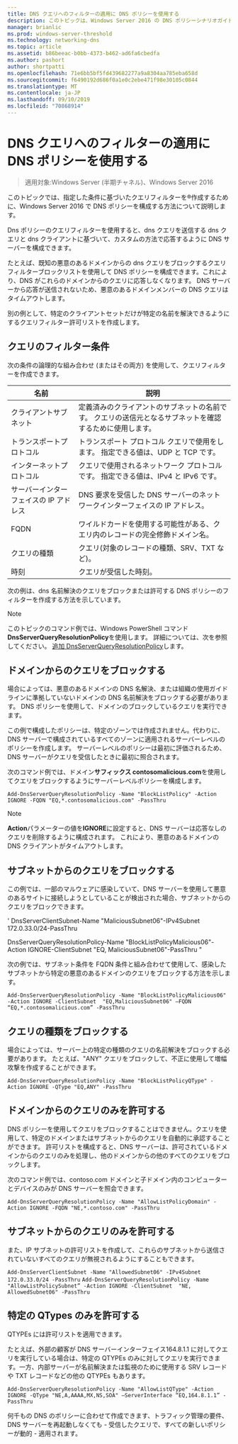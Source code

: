 ```yaml
---
title: DNS クエリへのフィルターの適用に DNS ポリシーを使用する
description: このトピックは、Windows Server 2016 の DNS ポリシーシナリオガイドに含まれています。
manager: brianlic
ms.prod: windows-server-threshold
ms.technology: networking-dns
ms.topic: article
ms.assetid: b86beeac-b0bb-4373-b462-ad6fa6cbedfa
ms.author: pashort
author: shortpatti
ms.openlocfilehash: 71e6bb5bf5fd439682277a9a8304aa785eba658d
ms.sourcegitcommit: f6490192d686f0a1e0c2ebe471f98e30105c0844
ms.translationtype: MT
ms.contentlocale: ja-JP
ms.lasthandoff: 09/10/2019
ms.locfileid: "70868914"
---
```

# <a name="use-dns-policy-for-applying-filters-on-dns-queries"></a>DNS クエリへのフィルターの適用に DNS ポリシーを使用する

>適用対象:Windows Server (半期チャネル)、Windows Server 2016

このトピックでは、指定した条件に基づいたクエリフィルターを&reg;作成するために、Windows Server 2016 で DNS ポリシーを構成する方法について説明します。 

Dns ポリシーのクエリフィルターを使用すると、dns クエリを送信する dns クエリと dns クライアントに基づいて、カスタムの方法で応答するように DNS サーバーを構成できます。

たとえば、既知の悪意のあるドメインからの dns クエリをブロックするクエリフィルターブロックリストを使用して DNS ポリシーを構成できます。これにより、DNS がこれらのドメインからのクエリに応答しなくなります。 DNS サーバーから応答が送信されないため、悪意のあるドメインメンバーの DNS クエリはタイムアウトします。

別の例として、特定のクライアントセットだけが特定の名前を解決できるようにするクエリフィルター許可リストを作成します。

## <a name="bkmk_criteria"></a>クエリのフィルター条件
次の条件の論理的な組み合わせ (またはその両方) を使用して、クエリフィルターを作成できます。

|名前|説明|
|-----------------|---------------------|
|クライアントサブネット|定義済みのクライアントのサブネットの名前です。 クエリの送信元となるサブネットを確認するために使用します。|
|トランスポートプロトコル|トランスポート プロトコル クエリで使用をします。 指定できる値は、UDP と TCP です。|
|インターネットプロトコル|クエリで使用されるネットワーク プロトコルです。 指定できる値は、IPv4 と IPv6 です。|
|サーバーインターフェイスの IP アドレス|DNS 要求を受信した DNS サーバーのネットワークインターフェイスの IP アドレス。|
|FQDN|ワイルドカードを使用する可能性がある、クエリ内のレコードの完全修飾ドメイン名。|
|クエリの種類|クエリ\(対象のレコードの種類、SRV、TXT など\)。|
|時刻|クエリが受信した時刻。|

次の例は、dns 名前解決のクエリをブロックまたは許可する DNS ポリシーのフィルターを作成する方法を示しています。

>[!NOTE]
>このトピックのコマンド例では、Windows PowerShell コマンド**DnsServerQueryResolutionPolicy**を使用します。 詳細については、次を参照してください。 [追加 DnsServerQueryResolutionPolicy](https://docs.microsoft.com/powershell/module/dnsserver/add-dnsserverqueryresolutionpolicy?view=win10-ps)します。 

## <a name="bkmk_block1"></a>ドメインからのクエリをブロックする

場合によっては、悪意のあるドメインの DNS 名解決、または組織の使用ガイドラインに準拠していないドメインの DNS 名前解決をブロックする必要があります。 DNS ポリシーを使用して、ドメインのブロックしているクエリを実行できます。

この例で構成したポリシーは、特定のゾーンでは作成されません。代わりに、DNS サーバーで構成されているすべてのゾーンに適用されるサーバーレベルのポリシーを作成します。 サーバーレベルのポリシーは最初に評価されるため、DNS サーバーがクエリを受信したときに最初に照合されます。

次のコマンド例では、ドメイン**サフィックス contosomalicious.com**を使用してクエリをブロックするようにサーバーレベルポリシーを構成します。

`
Add-DnsServerQueryResolutionPolicy -Name "BlockListPolicy" -Action IGNORE -FQDN "EQ,*.contosomalicious.com" -PassThru 
`

>[!NOTE]
>**Action**パラメーターの値を**IGNORE**に設定すると、DNS サーバーは応答なしのクエリを削除するように構成されます。 これにより、悪意のあるドメインの DNS クライアントがタイムアウトします。

## <a name="bkmk_block2"></a>サブネットからのクエリをブロックする
この例では、一部のマルウェアに感染していて、DNS サーバーを使用して悪意のあるサイトに接続しようとしていることが検出された場合、サブネットからのクエリをブロックできます。 

' DnsServerClientSubnet-Name "MaliciousSubnet06"-IPv4Subnet 172.0.33.0/24-PassThru

DnsServerQueryResolutionPolicy-Name "BlockListPolicyMalicious06"-Action IGNORE-ClientSubnet "EQ, MaliciousSubnet06"-PassThru "

次の例では、サブネット条件を FQDN 条件と組み合わせて使用して、感染したサブネットから特定の悪意のあるドメインのクエリをブロックする方法を示します。

`
Add-DnsServerQueryResolutionPolicy -Name "BlockListPolicyMalicious06" -Action IGNORE -ClientSubnet  "EQ,MaliciousSubnet06" –FQDN “EQ,*.contosomalicious.com” -PassThru
`

## <a name="bkmk_block3"></a>クエリの種類をブロックする
場合によっては、サーバー上の特定の種類のクエリの名前解決をブロックする必要があります。 たとえば、"ANY" クエリをブロックして、不正に使用して増幅攻撃を作成することができます。

`
Add-DnsServerQueryResolutionPolicy -Name "BlockListPolicyQType" -Action IGNORE -QType "EQ,ANY" -PassThru
`

## <a name="bkmk_allow1"></a>ドメインからのクエリのみを許可する
DNS ポリシーを使用してクエリをブロックすることはできません。クエリを使用して、特定のドメインまたはサブネットからのクエリを自動的に承認することができます。 許可リストを構成すると、DNS サーバーは、許可されているドメインからのクエリのみを処理し、他のドメインからの他のすべてのクエリをブロックします。

次のコマンド例では、contoso.com ドメインと子ドメイン内のコンピューターとデバイスのみが DNS サーバーを照会できます。

`
Add-DnsServerQueryResolutionPolicy -Name "AllowListPolicyDomain" -Action IGNORE -FQDN "NE,*.contoso.com" -PassThru 
`

## <a name="bkmk_allow2"></a>サブネットからのクエリのみを許可する
また、IP サブネットの許可リストを作成して、これらのサブネットから送信されていないすべてのクエリが無視されるようにすることもできます。

`
Add-DnsServerClientSubnet -Name "AllowedSubnet06" -IPv4Subnet 172.0.33.0/24 -PassThru
`
`
Add-DnsServerQueryResolutionPolicy -Name "AllowListPolicySubnet” -Action IGNORE -ClientSubnet  "NE, AllowedSubnet06" -PassThru
`

## <a name="bkmk_allow3"></a>特定の QTypes のみを許可する
QTYPEs には許可リストを適用できます。 

たとえば、外部の顧客が DNS サーバーインターフェイス164.8.1.1 に対してクエリを実行している場合は、特定の QTYPEs のみに対してクエリを実行できます。一方、内部サーバーが名前解決または監視のために使用する SRV レコードや TXT レコードなどの他の QTYPEs もあります。

`
Add-DnsServerQueryResolutionPolicy -Name "AllowListQType" -Action IGNORE -QType "NE,A,AAAA,MX,NS,SOA" –ServerInterface “EQ,164.8.1.1” -PassThru
`

何千もの DNS のポリシーに合わせて作成できます、トラフィック管理の要件、DNS サーバーを再起動しなくても - 受信したクエリで、すべての新しいポリシーが動的 - 適用されます。 
